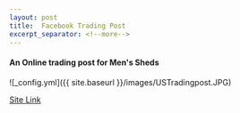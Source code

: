 ```yaml
---
layout: post
title:  Facebook Trading Post
excerpt_separator: <!--more-->
---
```


#### An Online trading post for Men's Sheds

![_config.yml]({{ site.baseurl }}/images/USTradingpost.JPG)

[Site Link](https://www.facebook.com/groups/1213393465433090/)

